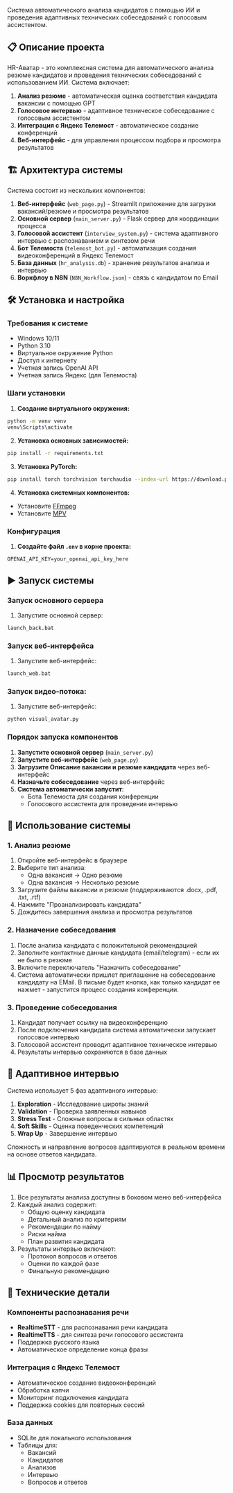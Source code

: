
Система автоматического анализа кандидатов с помощью ИИ и проведения адаптивных технических собеседований с голосовым ассистентом.

## 📋 Описание проекта

HR-Аватар - это комплексная система для автоматического анализа резюме кандидатов и проведения технических собеседований с использованием ИИ. Система включает:

1. **Анализ резюме** - автоматическая оценка соответствия кандидата вакансии с помощью GPT
2. **Голосовое интервью** - адаптивное техническое собеседование с голосовым ассистентом
3. **Интеграция с Яндекс Телемост** - автоматическое создание конференций
4. **Веб-интерфейс** - для управления процессом подбора и просмотра результатов

## 🏗️ Архитектура системы

Система состоит из нескольких компонентов:

1. **Веб-интерфейс** (`web_page.py`) - Streamlit приложение для загрузки вакансий/резюме и просмотра результатов
2. **Основной сервер** (`main_server.py`) - Flask сервер для координации процесса
3. **Голосовой ассистент** (`interview_system.py`) - система адаптивного интервью с распознаванием и синтезом речи
4. **Бот Телемоста** (`telemost_bot.py`) - автоматизация создания видеоконференций в Яндекс Телемост
5. **База данных** (`hr_analysis.db`) - хранение результатов анализа и интервью
6. **Воркфлоу в N8N** (`N8N_Workflow.json`) - связь с кандидатом по Email

## 🛠️ Установка и настройка

### Требования к системе

- Windows 10/11
- Python 3.10
- Виртуальное окружение Python
- Доступ к интернету
- Учетная запись OpenAI API
- Учетная запись Яндекс (для Телемоста)

### Шаги установки

1. **Создание виртуального окружения:**
```bash
python -m venv venv
venv\Scripts\activate
```

2. **Установка основных зависимостей:**
```bash
pip install -r requirements.txt
```

3. **Установка PyTorch:**
```bash
pip install torch torchvision torchaudio --index-url https://download.pytorch.org/whl/cu121
```

4. **Установка системных компонентов:**
- Установите [FFmpeg](https://ffmpeg.org/download.html)
- Установите [MPV](https://mpv.io/installation/)


### Конфигурация

1. **Создайте файл `.env` в корне проекта:**
```env
OPENAI_API_KEY=your_openai_api_key_here
```

## ▶️ Запуск системы

### Запуск основного сервера

1. Запустите основной сервер:
```bash
launch_back.bat
```

### Запуск веб-интерфейса

1. Запустите веб-интерфейс:
```bash
launch_web.bat
```
### Запуск видео-потока:

1. Запустите веб-интерфейс:
```bash
python visual_avatar.py
```




### Порядок запуска компонентов

1. **Запустите основной сервер** (`main_server.py`)
2. **Запустите веб-интерфейс** (`web_page.py`)
3. **Загрузите Описание вакансии и резюме кандидата** через веб-интерфейс
4. **Назначьте собеседование** через веб-интерфейс
5. **Система автоматически запустит**:
   - Бота Телемоста для создания конференции
   - Голосового ассистента для проведения интервью

## 🎯 Использование системы

### 1. Анализ резюме

1. Откройте веб-интерфейс в браузере
2. Выберите тип анализа:
   - Одна вакансия → Одно резюме
   - Одна вакансия → Несколько резюме
3. Загрузите файлы вакансии и резюме (поддерживаются .docx, .pdf, .txt, .rtf)
4. Нажмите "Проанализировать кандидата"
5. Дождитесь завершения анализа и просмотра результатов

### 2. Назначение собеседования

1. После анализа кандидата с положительной рекомендацией
2. Заполните контактные данные кандидата (email/telegram) - если их не было в резюме
3. Включите переключатель "Назначить собеседование"
4. Система автоматически пришлет приглашение на собеседование кандидату на EMail. В письме будет кнопка, как только кандидат ее нажмет - запустится процесс создания конференции.

### 3. Проведение собеседования

1. Кандидат получает ссылку на видеоконференцию
2. После подключения кандидата система автоматически запускает голосовое интервью
3. Голосовой ассистент проводит адаптивное техническое интервью
4. Результаты интервью сохраняются в базе данных

## 🧠 Адаптивное интервью

Система использует 5 фаз адаптивного интервью:

1. **Exploration** - Исследование широты знаний
2. **Validation** - Проверка заявленных навыков
3. **Stress Test** - Сложные вопросы в сильных областях
4. **Soft Skills** - Оценка поведенческих компетенций
5. **Wrap Up** - Завершение интервью

Сложность и направление вопросов адаптируются в реальном времени на основе ответов кандидата.

## 📊 Просмотр результатов

1. Все результаты анализа доступны в боковом меню веб-интерфейса
2. Каждый анализ содержит:
   - Общую оценку кандидата
   - Детальный анализ по критериям
   - Рекомендации по найму
   - Риски найма
   - План развития кандидата
3. Результаты интервью включают:
   - Протокол вопросов и ответов
   - Оценки по каждой фазе
   - Финальную рекомендацию

## 🔧 Технические детали

### Компоненты распознавания речи

- **RealtimeSTT** - для распознавания речи кандидата
- **RealtimeTTS** - для синтеза речи голосового ассистента
- Поддержка русского языка
- Автоматическое определение конца фразы

### Интеграция с Яндекс Телемост

- Автоматическое создание видеоконференций
- Обработка капчи
- Мониторинг подключения кандидата
- Поддержка cookies для повторных сессий

### База данных

- SQLite для локального использования
- Таблицы для:
  - Вакансий
  - Кандидатов
  - Анализов
  - Интервью
  - Вопросов и ответов
